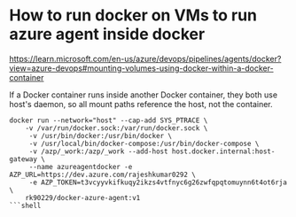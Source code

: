 # How to run docker on VMs to run azure agent inside docker


https://learn.microsoft.com/en-us/azure/devops/pipelines/agents/docker?view=azure-devops#mounting-volumes-using-docker-within-a-docker-container

 If a Docker container runs inside another Docker container, they both use host's daemon, so all mount paths reference the host, not the container.
 

```shell
docker run --network="host" --cap-add SYS_PTRACE \
	-v /var/run/docker.sock:/var/run/docker.sock \
	 -v /usr/bin/docker:/usr/bin/docker \
	 -v /usr/local/bin/docker-compose:/usr/bin/docker-compose \
	 -v /azp/_work:/azp/_work --add-host host.docker.internal:host-gateway \
	 --name azureagentdocker -e AZP_URL=https://dev.azure.com/rajeshkumar0292 \
	 -e AZP_TOKEN=t3vcyyvkifkuqy2ikzs4vtfnyc6g26zwfqpqtomuynn6t4ot6rja  \
	rk90229/docker-azure-agent:v1
```shell
